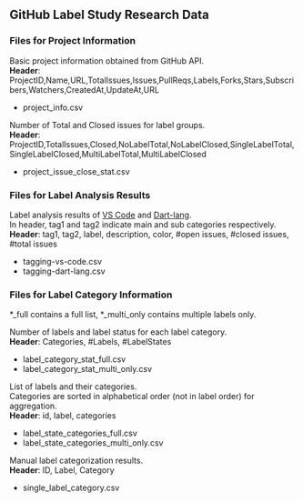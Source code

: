 ## GitHub Label Study Research Data


### Files for Project Information

Basic project information obtained from GitHub API.  
**Header**: ProjectID,Name,URL,TotalIssues,Issues,PullReqs,Labels,Forks,Stars,Subscribers,Watchers,CreatedAt,UpdateAt,URL
- project_info.csv

Number of Total and Closed issues for label groups.  
**Header**: ProjectID,TotalIssues,Closed,NoLabelTotal,NoLabelClosed,SingleLabelTotal,SingleLabelClosed,MultiLabelTotal,MultiLabelClosed
- project_issue_close_stat.csv

### Files for Label Analysis Results

Label analysis results of [VS Code](https://github.com/microsoft/vscode) and [Dart-lang](https://github.com/dart-lang/sdk).  
In header, tag1 and tag2 indicate main and sub categories respectively.  
**Header**: tag1, tag2, label, description, color, #open issues, #closed issues, #total issues
- tagging-vs-code.csv
- tagging-dart-lang.csv

### Files for Label Category Information
*_full contains a full list, *_multi_only contains multiple labels only.  

Number of labels and label status for each label category.  
**Header**: Categories, #Labels, #LabelStates
- label_category_stat_full.csv
- label_category_stat_multi_only.csv

List of labels and their categories.  
Categories are sorted in alphabetical order (not in label order) for aggregation.  
**Header**: id, label, categories
- label_state_categories_full.csv
- label_state_categories_multi_only.csv

Manual label categorization results.  
**Header**: ID, Label, Category
- single_label_category.csv
